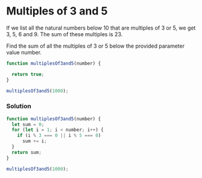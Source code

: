 # Multiples of 3 and 5

If we list all the natural numbers below 10 that are multiples of 3 or 5, we get 3, 5, 6 and 9. The sum of these multiples is 23.

Find the sum of all the multiples of 3 or 5 below the provided parameter value number.

```javascript
function multiplesOf3and5(number) {

  return true;
}

multiplesOf3and5(1000);
```

### Solution

```javascript
function multiplesOf3and5(number) {
  let sum = 0;
  for (let i = 1; i < number; i++) {
    if (i % 3 === 0 || i % 5 === 0) 
      sum += i; 
  }
  return sum;
}

multiplesOf3and5(1000);
```

